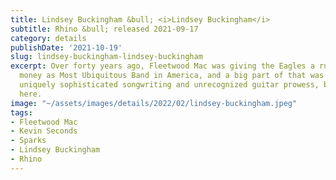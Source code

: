```yaml
---
title: Lindsey Buckingham &bull; <i>Lindsey Buckingham</i>
subtitle: Rhino &bull; released 2021-09-17
category: details
publishDate: '2021-10-19'
slug: lindsey-buckingham-lindsey-buckingham
excerpt: Over forty years ago, Fleetwood Mac was giving the Eagles a run for their
  money as Most Ubiquitous Band in America, and a big part of that was Buckingham’s
  uniquely sophisticated songwriting and unrecognized guitar prowess, both on display
  here.
image: "~/assets/images/details/2022/02/lindsey-buckingham.jpeg"
tags:
- Fleetwood Mac
- Kevin Seconds
- Sparks
- Lindsey Buckingham
- Rhino
---
```


